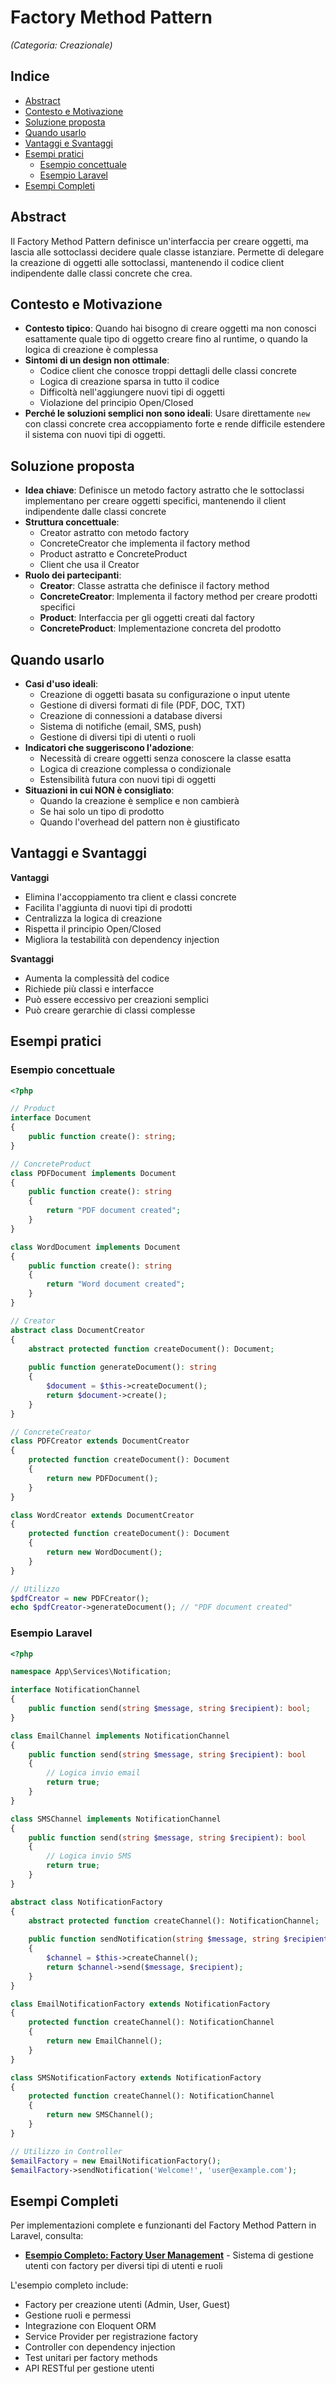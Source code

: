 # Factory Method Pattern
*(Categoria: Creazionale)*

## Indice
- [Abstract](#abstract)
- [Contesto e Motivazione](#contesto-e-motivazione)
- [Soluzione proposta](#soluzione-proposta)
- [Quando usarlo](#quando-usarlo)
- [Vantaggi e Svantaggi](#vantaggi-e-svantaggi)
- [Esempi pratici](#esempi-pratici)
  - [Esempio concettuale](#esempio-concettuale)
  - [Esempio Laravel](#esempio-laravel)
- [Esempi Completi](#esempi-completi)

## Abstract
Il Factory Method Pattern definisce un'interfaccia per creare oggetti, ma lascia alle sottoclassi decidere quale classe istanziare. Permette di delegare la creazione di oggetti alle sottoclassi, mantenendo il codice client indipendente dalle classi concrete che crea.

## Contesto e Motivazione
- **Contesto tipico**: Quando hai bisogno di creare oggetti ma non conosci esattamente quale tipo di oggetto creare fino al runtime, o quando la logica di creazione è complessa
- **Sintomi di un design non ottimale**: 
  - Codice client che conosce troppi dettagli delle classi concrete
  - Logica di creazione sparsa in tutto il codice
  - Difficoltà nell'aggiungere nuovi tipi di oggetti
  - Violazione del principio Open/Closed
- **Perché le soluzioni semplici non sono ideali**: Usare direttamente `new` con classi concrete crea accoppiamento forte e rende difficile estendere il sistema con nuovi tipi di oggetti.

## Soluzione proposta
- **Idea chiave**: Definisce un metodo factory astratto che le sottoclassi implementano per creare oggetti specifici, mantenendo il client indipendente dalle classi concrete
- **Struttura concettuale**: 
  - Creator astratto con metodo factory
  - ConcreteCreator che implementa il factory method
  - Product astratto e ConcreteProduct
  - Client che usa il Creator
- **Ruolo dei partecipanti**:
  - **Creator**: Classe astratta che definisce il factory method
  - **ConcreteCreator**: Implementa il factory method per creare prodotti specifici
  - **Product**: Interfaccia per gli oggetti creati dal factory
  - **ConcreteProduct**: Implementazione concreta del prodotto

## Quando usarlo
- **Casi d'uso ideali**:
  - Creazione di oggetti basata su configurazione o input utente
  - Gestione di diversi formati di file (PDF, DOC, TXT)
  - Creazione di connessioni a database diversi
  - Sistema di notifiche (email, SMS, push)
  - Gestione di diversi tipi di utenti o ruoli
- **Indicatori che suggeriscono l'adozione**:
  - Necessità di creare oggetti senza conoscere la classe esatta
  - Logica di creazione complessa o condizionale
  - Estensibilità futura con nuovi tipi di oggetti
- **Situazioni in cui NON è consigliato**:
  - Quando la creazione è semplice e non cambierà
  - Se hai solo un tipo di prodotto
  - Quando l'overhead del pattern non è giustificato

## Vantaggi e Svantaggi
**Vantaggi**
- Elimina l'accoppiamento tra client e classi concrete
- Facilita l'aggiunta di nuovi tipi di prodotti
- Centralizza la logica di creazione
- Rispetta il principio Open/Closed
- Migliora la testabilità con dependency injection

**Svantaggi**
- Aumenta la complessità del codice
- Richiede più classi e interfacce
- Può essere eccessivo per creazioni semplici
- Può creare gerarchie di classi complesse

## Esempi pratici

### Esempio concettuale
```php
<?php

// Product
interface Document
{
    public function create(): string;
}

// ConcreteProduct
class PDFDocument implements Document
{
    public function create(): string
    {
        return "PDF document created";
    }
}

class WordDocument implements Document
{
    public function create(): string
    {
        return "Word document created";
    }
}

// Creator
abstract class DocumentCreator
{
    abstract protected function createDocument(): Document;
    
    public function generateDocument(): string
    {
        $document = $this->createDocument();
        return $document->create();
    }
}

// ConcreteCreator
class PDFCreator extends DocumentCreator
{
    protected function createDocument(): Document
    {
        return new PDFDocument();
    }
}

class WordCreator extends DocumentCreator
{
    protected function createDocument(): Document
    {
        return new WordDocument();
    }
}

// Utilizzo
$pdfCreator = new PDFCreator();
echo $pdfCreator->generateDocument(); // "PDF document created"
```

### Esempio Laravel
```php
<?php

namespace App\Services\Notification;

interface NotificationChannel
{
    public function send(string $message, string $recipient): bool;
}

class EmailChannel implements NotificationChannel
{
    public function send(string $message, string $recipient): bool
    {
        // Logica invio email
        return true;
    }
}

class SMSChannel implements NotificationChannel
{
    public function send(string $message, string $recipient): bool
    {
        // Logica invio SMS
        return true;
    }
}

abstract class NotificationFactory
{
    abstract protected function createChannel(): NotificationChannel;
    
    public function sendNotification(string $message, string $recipient): bool
    {
        $channel = $this->createChannel();
        return $channel->send($message, $recipient);
    }
}

class EmailNotificationFactory extends NotificationFactory
{
    protected function createChannel(): NotificationChannel
    {
        return new EmailChannel();
    }
}

class SMSNotificationFactory extends NotificationFactory
{
    protected function createChannel(): NotificationChannel
    {
        return new SMSChannel();
    }
}

// Utilizzo in Controller
$emailFactory = new EmailNotificationFactory();
$emailFactory->sendNotification('Welcome!', 'user@example.com');
```

## Esempi Completi

Per implementazioni complete e funzionanti del Factory Method Pattern in Laravel, consulta:

- **[Esempio Completo: Factory User Management](../../../esempi-completi/02-factory-user-management/)** - Sistema di gestione utenti con factory per diversi tipi di utenti e ruoli

L'esempio completo include:
- Factory per creazione utenti (Admin, User, Guest)
- Gestione ruoli e permessi
- Integrazione con Eloquent ORM
- Service Provider per registrazione factory
- Controller con dependency injection
- Test unitari per factory methods
- API RESTful per gestione utenti
